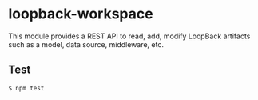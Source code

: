 # loopback-workspace

This module provides a REST API to read, add, modify LoopBack artifacts such as
a model, data source, middleware, etc.

## Test

```shell
$ npm test
```